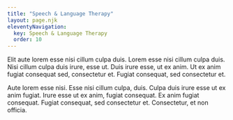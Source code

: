 ```yaml
---
title: "Speech & Language Therapy"
layout: page.njk
eleventyNavigation:
  key: Speech & Language Therapy
  order: 10
---
```


Elit aute lorem esse nisi cillum culpa duis. Lorem esse nisi cillum culpa duis. Nisi cillum culpa duis irure, esse ut. Duis irure esse, ut ex anim. Ut ex anim fugiat consequat sed, consectetur et. Fugiat consequat, sed consectetur et.

Aute lorem esse nisi. Esse nisi cillum culpa, duis. Culpa duis irure esse ut ex anim fugiat. Irure esse ut ex anim, fugiat consequat. Ex anim fugiat consequat. Fugiat consequat, sed consectetur et. Consectetur, et non officia.